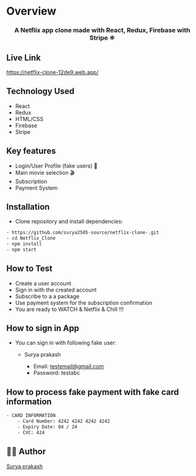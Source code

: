 # **Overview**

<h3 align="center">
<b>A Netflix app clone made with React, Redux, Firebase with Stripe ⚛</b>
<h3>

## **Live Link**

https://netflix-clone-12de9.web.app/

## **Technology Used**
- React
- Redux
- HTML/CSS
- Firebase
- Stripe

## **Key features**

- Login/User Profile (fake users) 👤
- Main movie selection 🎬
- Subscription 
- Payment System

## **Installation**

- Clone repository and install dependencies:

```bash
- https://github.com/surya2505-source/netflix-clone-.git
- cd Netflix_Clone
- npm install
- npm start
```
## **How to Test**

- Create a user account
- Sign in with the created account
- Subscribe to a a package
- Use payment system for the subscription confirmation
- You are ready to WATCH & Netflix & Chill !!!

## **How to sign in App**

- You can sign in with following fake user:

  - Surya prakash

    - Email: testemail@gmail.com
    - Password: testabc


## **How to process fake payment with fake card information**

```bash
- CARD INFORMATION
	- Card Number: 4242 4242 4242 4242
	- Expiry Date: 04 / 24
	- CVC: 424
```

## 🙋‍♀️ **Author**

[Surya prakash](https://github.com/surya2505-source)